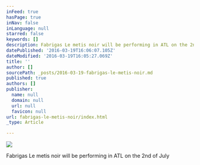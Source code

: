 ```yaml
---
inFeed: true
hasPage: true
inNav: false
inLanguage: null
starred: false
keywords: []
description: Fabrigas Le metis noir will be performing in ATL on the 2nd of July
datePublished: '2016-03-19T16:06:07.105Z'
dateModified: '2016-03-19T16:05:27.069Z'
title: ''
author: []
sourcePath: _posts/2016-03-19-fabrigas-le-metis-noir.md
published: true
authors: []
publisher:
  name: null
  domain: null
  url: null
  favicon: null
url: fabrigas-le-metis-noir/index.html
_type: Article

---
```

![](https://the-grid-user-content.s3-us-west-2.amazonaws.com/410aa359-dc7c-4dbf-a08b-b286cfe46f45.jpg)

Fabrigas Le metis noir will be performing in ATL on the 2nd of July